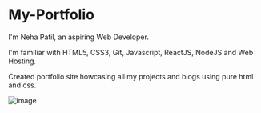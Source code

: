 # My-Portfolio
I'm Neha Patil, an aspiring Web Developer. 

I'm familiar with HTML5, CSS3, Git, Javascript, ReactJS, NodeJS and Web Hosting.

Created portfolio site howcasing all my projects and blogs using pure html and css.


![image](https://user-images.githubusercontent.com/70835087/134417462-98d82f73-a0da-44fe-bc78-40aa7d31d4eb.png)
